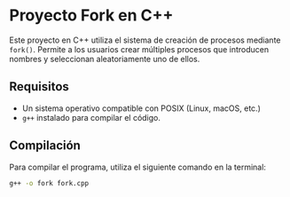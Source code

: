 # Proyecto Fork en C++

Este proyecto en C++ utiliza el sistema de creación de procesos mediante `fork()`. Permite a los usuarios crear múltiples procesos que introducen nombres y seleccionan aleatoriamente uno de ellos.

## Requisitos

- Un sistema operativo compatible con POSIX (Linux, macOS, etc.)
- `g++` instalado para compilar el código.

## Compilación

Para compilar el programa, utiliza el siguiente comando en la terminal:

```bash
g++ -o fork fork.cpp
